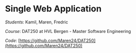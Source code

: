 # Single Web Application

*Students*: Kamil, Maren, Fredric

*Course*: DAT250 at HVL Bergen - Master Software Engineering

*Code*: [https://github.com/Maren24/DAT250](https://github.com/Maren24/DAT250)

